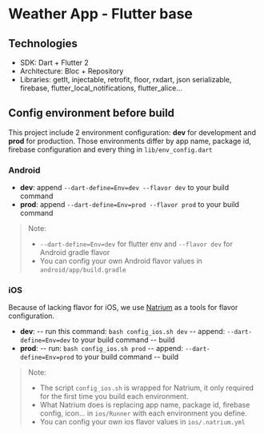 # Weather App - Flutter base
##  Technologies
* SDK: Dart + Flutter 2
* Architecture: Bloc + Repository
* Libraries: getIt, injectable, retrofit, floor, rxdart, json serializable, firebase, flutter_local_notifications, flutter_alice...
## Config environment before build
This project include 2 environment configuration: **dev** for development and **prod** for production. Those environments differ by app name, package id, firebase configuration and every thing in `lib/env_config.dart`
### Android
- **dev**: append `--dart-define=Env=dev --flavor dev` to your build command
- **prod**: append `--dart-define=Env=prod --flavor prod` to your build command
> Note:
> * `--dart-define=Env=dev` for flutter env and  `--flavor dev` for Android gradle flavor
> * You can config your own Android flavor values in `android/app/build.gradle`
### iOS
Because of lacking flavor for iOS, we use [Natrium](https://cocoapods.org/pods/Natrium) as a tools for flavor configuration.
- **dev**:
  -- run this command: `bash config_ios.sh dev`
  -- append: `--dart-define=Env=dev` to your build command
  -- build
- **prod**:
  -- run: `bash config_ios.sh prod`
  -- append: `--dart-define=Env=prod` to your build command
  -- build
> Note:
>* The script `config_ios.sh` is wrapped for Natrium, it only required for the first time you build each environment.
>* What Natrium does is replacing app name, package id, firebase config, icon... in `ios/Runner` with each environment you define.
>* You can config your own ios flavor values in `ios/.natrium.yml`
